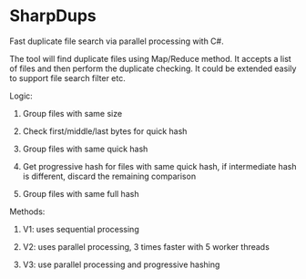 # SharpDups
Fast duplicate file search via parallel processing with C#.

The tool will find duplicate files using Map/Reduce method. It accepts a list of files and then perform the duplicate checking. It could be extended easily to support file search filter etc.


Logic:

1. Group files with same size

2. Check first/middle/last bytes for quick hash

3. Group files with same quick hash

4. Get progressive hash for files with same quick hash, if intermediate hash is different, discard the remaining comparison

5. Group files with same full hash


Methods:

1. V1: uses sequential processing

2. V2: uses parallel processing, 3 times faster with 5 worker threads

3. V3: use parallel processing and progressive hashing
